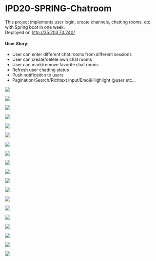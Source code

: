 # IPD20-SPRING-Chatroom

This project implements user login, create channels, chatting rooms, etc. with Spring boot in one week.<br>
Deployed on <a href="http://35.203.70.240/" target = "_blank">http://35.203.70.240/</a>

#### **User Story:**
<ul>
<li>User can enter different chat rooms from different sessions</li>
<li>User can create/delete own chat rooms</li>
<li>User can mark/remove favorite chat rooms</li>
<li>Refresh user chatting status</li>
<li>Push notification to users</li>
<li>Pagination/Search/Richtext input/Emoji/Highlight @user etc...</li>
</ul>

![](.README_images/3a887812.png)

![](.README_images/f1f9ebba.png)

![](.README_images/791411ea.png)

![](.README_images/328f6148.png)

![](.README_images/5c69f419.png)

![](.README_images/df80be7b.png)

![](.README_images/6980ba7c.png)

![](.README_images/21e92ad4.png)

![](.README_images/5f8c7ea7.png)

![](.README_images/079f9075.png)

![](.README_images/ac58ebc2.png)

![](.README_images/e60f46fa.png)

![](.README_images/026b1b49.png)

![](.README_images/64a7f0ce.png)

![](.README_images/fd4b2701.png)

![](.README_images/859e96c0.png)

![](.README_images/730639b6.png)

![](.README_images/71ba438d.png)

![](.README_images/8e0cd17b.png)


